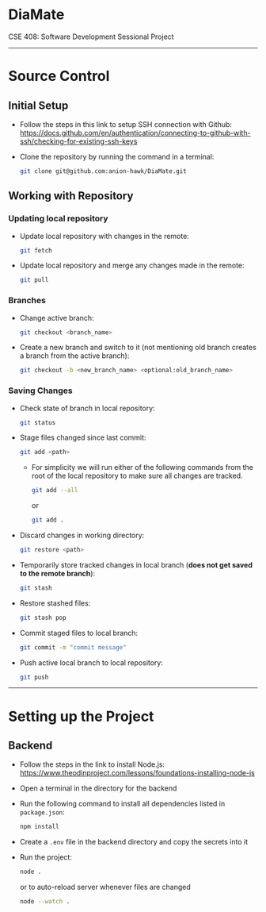# DiaMate

CSE 408: Software Development Sessional Project

---

# Source Control

## Initial Setup

- Follow the steps in this link to setup SSH connection with Github: https://docs.github.com/en/authentication/connecting-to-github-with-ssh/checking-for-existing-ssh-keys

- Clone the repository by running the command in a terminal:

  ```sh
  git clone git@github.com:anion-hawk/DiaMate.git
  ```

## Working with Repository

### Updating local repository

- Update local repository with changes in the remote:

  ```sh
  git fetch
  ```

- Update local repository and merge any changes made in the remote:
  ```sh
  git pull
  ```

### Branches

- Change active branch:

  ```sh
  git checkout <branch_name>
  ```

- Create a new branch and switch to it (not mentioning old branch creates a branch from the active branch):

  ```sh
  git checkout -b <new_branch_name> <optional:old_branch_name>
  ```

### Saving Changes

- Check state of branch in local repository:

  ```sh
  git status
  ```

- Stage files changed since last commit:

  ```sh
  git add <path>
  ```

  - For simplicity we will run either of the following commands from the root of the local repository to make sure all changes are tracked.
    ```sh
    git add --all
    ```
    or
    ```sh
    git add .
    ```

- Discard changes in working directory:

  ```sh
  git restore <path>
  ```

- Temporarily store tracked changes in local branch (**does not get saved to the remote branch**):

  ```sh
  git stash
  ```

- Restore stashed files:

  ```sh
  git stash pop
  ```

- Commit staged files to local branch:

  ```sh
  git commit -m "commit message"
  ```

- Push active local branch to local repository:
  ```sh
  git push
  ```

---

# Setting up the Project

## Backend

- Follow the steps in the link to install Node.js: https://www.theodinproject.com/lessons/foundations-installing-node-js

- Open a terminal in the directory for the backend

- Run the following command to install all dependencies listed in `package.json`:

  ```sh
  npm install
  ```

- Create a `.env` file in the backend directory and copy the secrets into it

- Run the project:
  ```sh
  node .
  ```
  or to auto-reload server whenever files are changed
  ```sh
  node --watch .
  ```
